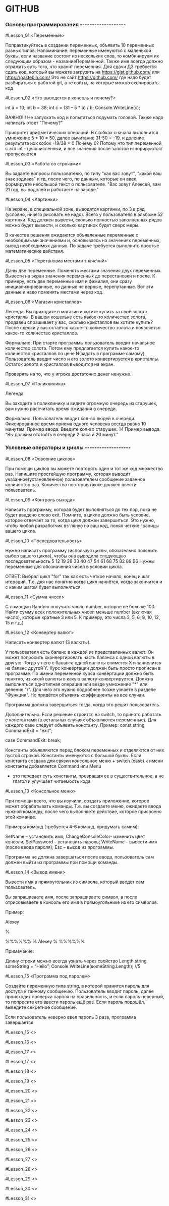 # GITHUB


###  Основы программирования -------------------

#Lesson_01
<Переменные>

Попрактикуйтесь в создании переменных, 
объявить 10 переменных разных типов. 
Напоминание: переменные именуются с маленькой буквы, 
если название состоит из нескольких слов, 
то комбинируем их следующим образом - названиеПеременной. 
Также имя всегда должно отражать суть того, что хранит переменная. 
Для сдачи ДЗ требуется сдать код, 
который вы можете загрузить на https://gist.github.com/ 
или https://pastebin.com/ 
Это не сайт https://github.com/ где надо будет разбираться с работой git, 
а те сайты, на которые можно скопировать код

#Lesson_02
<Что выведется в консоль и почему?>

int a = 10;
int b = 38;
int c = (31 – 5 * a) / b;
Console.WriteLine(c);

ВАЖНО!!! Не запускать код и попытаться подумать головой. 
Также надо написать ответ “Почему?”

Приоритет арифметических операций:
В скобках сначала выполнится умножение 5 * 10 = 50,
далее вычитание 31-50 = -19,
и деление результата из скобок -19/38 = 0
Почему 0? Потому что тип переменной с это int - целочисленный, 
и все значения после запятой игнорируются/пропускаются

#Lesson_03
<Работа со строками>

Вы задаете вопросы пользователю, 
по типу "как вас зовут", 
"какой ваш знак зодиака" и тд, 
после чего, по данным, которые он ввел, 
формируете небольшой текст о пользователе. 
"Вас зовут Алексей, вам 21 год, вы водолей и работаете на заводе."

#Lesson_04
<Картинки>

На экране, в специальной зоне, выводятся картинки, 
по 3 в ряд (условно, ничего рисовать не надо). 
Всего у пользователя в альбоме 52 картинки. 
Код должен вывести, сколько полностью заполненных рядов 
можно будет вывести, и сколько картинок будет сверх меры.

В качестве решения ожидаются объявленные переменные 
с необходимыми значениями и, основываясь на значениях переменных, 
вывод необходимых данных. 
По задаче требуется выполнить простые математические действия.

#Lesson_05
<Перстановка местами значений>

Даны две переменные. 
Поменять местами значения двух переменных. 
Вывести на экран значения переменных до перестановки и после.
К примеру, есть две переменные имя и фамилия, 
они сразу инициализированные, но данные не верные, перепутанные. 
Вот эти данные и надо поменять местами через код.

#Lesson_06
<Магазин кристаллов>

Легенда:
Вы приходите в магазин и хотите купить за своё золото кристаллы. 
В вашем кошельке есть какое-то количество золота, 
продавец спрашивает у вас, 
сколько кристаллов вы хотите купить? 
После сделки у вас остаётся какое-то количество золота 
и появляется какое-то количество кристаллов.

Формально:
При старте программы пользователь вводит начальное количество золота. 
Потом ему предлагается купить какое-то количество 
кристаллов по цене N(задать в программе самому). 
Пользователь вводит число и его золото конвертируется в кристаллы. 
Остаток золота и кристаллов выводится на экран.

Проверять на то, что у игрока достаточно денег ненужно.

#Lesson_07
<Поликлиника>

Легенда:

Вы заходите в поликлинику и видите огромную очередь из старушек, вам нужно рассчитать время ожидания в очереди.

Формально:
Пользователь вводит кол-во людей в очереди.
Фиксированное время приема одного человека всегда равно 10 минутам.
Пример ввода: Введите кол-во старушек: 14
Пример вывода: "Вы должны отстоять в очереди 2 часа и 20 минут."


###  Условные операторы и циклы -------------------

#Lesson_08
<Освоение циклов>

При помощи циклов вы можете повторять один и тот же код множество раз.
Напишите простейшую программу, 
которая выводит указанное(установленное) 
пользователем сообщение заданное количество раз. 
Количество повторов также должен ввести пользователь.

#Lesson_09
<Контроль выхода>

Написать программу, которая будет выполняться до тех пор, пока не будет введено слово exit.
Помните, в цикле должно быть условие, которое отвечает за то, когда цикл должен завершиться.
Это нужно, чтобы любой разработчик взглянув на ваш код, понял четкие границы вашего цикла.

#Lesson_10
<Последовательность>

Нужно написать программу (используя циклы, обязательно пояснить выбор 
вашего цикла), чтобы она выводила следующую 
последовательность 5 12 19 26 33 40 47 54 61 68 75 82 89 96
Нужны переменные для обозначения чисел в условии цикла.

ОТВЕТ:
Выбрал цикл "for" так как есть четкое начало, конец и шаг итераций.
Т.е. для нас понятно когда цикл начнётся, когда закончится и с каким шагом будет выполняться.

#Lesson_11
<Сумма чисел>

С помощью Random получить число number, которое не больше 100. 
Найти сумму всех положительных чисел меньше number (включая число), 
которые кратные 3 или 5. 
К примеру, это числа 3, 5, 6, 9, 10, 12, 15 и т.д.)

#Lesson_12
<Конвертер валют>

Написать конвертер валют (3 валюты).

У пользователя есть баланс в каждой из представленных валют. 
Он может попросить сконвертировать часть баланса 
с одной валюты в другую. Тогда у него с баланса 
одной валюты снимется X и зачислится на баланс другой Y. 
Курс конвертации должен быть просто прописан в программе.
По имени переменной курса конвертации должно быть понятно, 
из какой валюты в какую валюту конвертируется.
Должна выполняться однотипная операция 
или везде умножение "*" 
или деление "/". 
Для чего это нужно подробнее позже узнаете в разделе "Функции". 
Но придётся объявить коэффициенты на все случаи.

Программа должна завершиться тогда, когда это решит пользователь.

Дополнительно: 
Если решение строится на switch, 
то принято работать с константами (в остальных случаях объявляются переменные). 
Для каждого case следует объявить константу.
Пример:
const string CommandExit = "exit";

case CommandExit:
break;

Константы объявляются перед блоком переменных и 
отделяются от них пустой строкой. 
Константы именуются с большой буквы. 
Если константа создана для связки 
консольное меню + switch (case) 
к имени константы добавляется Command или Menu 
- это передает суть константы, превращая ее в существительное, 
а не глагол и улучшает читаемость кода.

#Lesson_13
<Консольное меню>

При помощи всего, что вы изучили, создать приложение, 
которое может обрабатывать команды. 
Т.е. вы создаете меню, ожидаете ввода нужной команды, 
после чего выполняете действие, которое присвоено этой команде.

Примеры команд (требуется 4-6 команд, придумать самим):

SetName – установить имя;
ChangeConsoleColor- изменить цвет консоли;
SetPassword – установить пароль;
WriteName – вывести имя (после ввода пароля);
Esc – выход из программы.

Программа не должна завершаться после ввода, 
пользователь сам должен выйти из программы при помощи команды.


#Lesson_14
<Вывод имени>

Вывести имя в прямоугольник из символа, который введет сам пользователь.

Вы запрашиваете имя, после запрашиваете символ, 
а после отрисовываете в консоль его имя в прямоугольнике из его символов.

Пример:

Alexey

%

%%%%%%
% Alexey %
%%%%%%

Примечание:

Длину строки можно всегда узнать через свойство Length
string someString = “Hello”;
Console.WriteLine(someString.Length); //5

#Lesson_15
<Программа под паролем>

Создайте переменную типа string, 
в которой хранится пароль для доступа к тайному сообщению. 
Пользователь вводит пароль, 
далее происходит проверка пароля на правильность, 
и если пароль неверный, то попросите его ввести пароль ещё раз. 
Если пароль подошёл, выведите секретное сообщение.

Если пользователь неверно ввел пароль 3 раза, программа завершается

#Lesson_15
<>

#Lesson_16
<>

#Lesson_17
<>

#Lesson_17
<>

#Lesson_18
<>

#Lesson_19
<>

#Lesson_20
<>

#Lesson_21
<>

#Lesson_22
<>

#Lesson_23
<>

#Lesson_24
<>

#Lesson_25
<>

#Lesson_26
<>

#Lesson_27
<>

#Lesson_28
<>

#Lesson_29
<>

#Lesson_30
<>

#Lesson_31
<>







